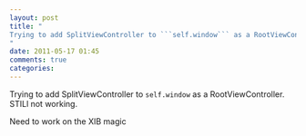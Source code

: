 ```yaml
---
layout: post
title: "
Trying to add SplitViewController to ```self.window``` as a RootViewController. STILl not working. 
"
date: 2011-05-17 01:45
comments: true
categories: 
---
```


Trying to add SplitViewController to ```self.window``` as a RootViewController. STILl not working. 


Need to work on the XIB magic

